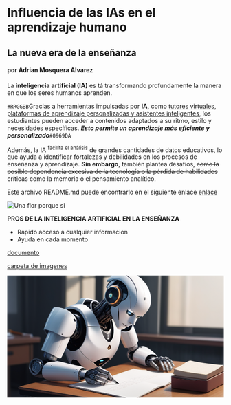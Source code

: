 #  Influencia de las IAs en el aprendizaje humano

## La nueva era de la enseñanza

#### por Adrian Mosquera Alvarez

La **inteligencia artificial (IA)** es tá transformando profundamente la manera en que los seres humanos aprenden.

`#RRGGBB`Gracias a herramientas impulsadas por **IA**, como <ins>tutores virtuales, plataformas de aprendizaje personalizadas y asistentes inteligentes</ins>, los estudiantes pueden acceder a contenidos adaptados a su ritmo, estilo y necesidades específicas. **_Esto permite un aprendizaje más eficiente y personalizado_**`#0969DA`

Además, la IA <sup>facilita el análisis</sup> de grandes cantidades de datos educativos, lo que ayuda a identificar fortalezas y debilidades en los procesos de enseñanza y aprendizaje. **Sin embargo**, también plantea desafíos, ~~como la posible dependencia excesiva de la tecnología o la pérdida de habilidades críticas como la memoria o el pensamiento analítico~~.

Este archivo README.md puede encontrarlo en el siguiente enlace [enlace](https://github.com/amosqueraalvarez/MarkDown)

![Una flor porque si](https://picsum.photos/800/600)

**PROS DE LA INTELIGENCIA ARTIFICIAL EN LA ENSEÑANZA**

- Rapido acceso a cualquier informacion
- Ayuda en cada momento

[documento](datos.txt)

[carpeta de imagenes](colores.txt)

![imagen ia](imagenes/1727711007239.png)